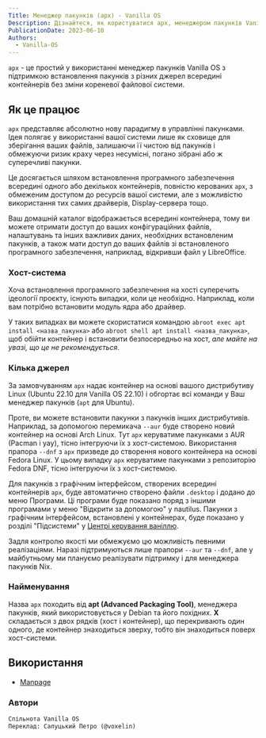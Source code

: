 ```yaml
---
Title: Менеджер пакунків (apx) - Vanilla OS
Description: Дізнайтеся, як користуватися apx, менеджером пакунків Vanilla OS.
PublicationDate: 2023-06-10
Authors: 
  - Vanilla-OS
---
```


`apx` - це простий у використанні менеджер пакунків Vanilla OS з підтримкою встановлення пакунків з різних джерел всередині контейнерів без зміни кореневої файлової системи.

## Як це працює

`apx` представляє абсолютно нову парадигму в управлінні пакунками. Ідея полягає у використанні
вашої системи лише як сховище для зберігання ваших файлів, залишаючи її чистою від пакунків
і обмежуючи ризик краху через несумісні, погано зібрані або ж
суперечливі пакунки.

Це досягається шляхом встановлення програмного забезпечення всередині одного або декількох контейнерів, повністю керованих `apx`, з обмеженим доступом до ресурсів вашої системи, але з можливістю використання тих самих драйверів, Display-сервера тощо.

Ваш домашній каталог відображається всередині контейнера, тому ви можете отримати доступ до ваших
конфігураційних файлів, налаштувань та інших важливих даних, необхідних встановленим
пакунків, а також мати доступ до ваших файлів зі встановленого
програмного забезпечення, наприклад, відкривши файл у LibreOffice.

### Хост-система

Хоча встановлення програмного забезпечення на хості суперечить ідеології проєкту, існують випадки, коли це необхідно. Наприклад, коли вам потрібно
встановити модуль ядра або драйвер.

У таких випадках ви можете скористатися командою `abroot exec apt install <назва_пакунка>` або `abroot shell apt install <назва_пакунка>`, щоб обійти контейнер і встановити безпосередньо на хост, _але майте на увазі, що це не рекомендується_.

### Кілька джерел

За замовчуванням `apx` надає контейнер на основі вашого дистрибутиву Linux (Ubuntu
22.10 для Vanilla OS 22.10) і обгортає всі команди у Ваш менеджер пакунків (`apt` для Ubuntu).

Проте, ви можете встановити пакунки з пакунків інших дистрибутивів. Наприклад, за допомогою перемикача `--aur` буде створено новий контейнер на основі Arch Linux. Тут `apx` керуватиме пакунками
з AUR (Pacman і yay), тісно інтегруючи їх з хост-системою. Використання прапора `--dnf` з `apx` призведе до створення нового контейнера на основі Fedora Linux. У цьому випадку `apx` керуватиме пакунками з репозиторію Fedora DNF, тісно інтегруючи їх з хост-системою.

Для пакунків з графічним інтерфейсом, створених всередині контейнерів `apx`, буде автоматично створено файли `.desktop` і додано до меню Програми. Ці програми буде показано поряд з іншими програмами у меню "Відкрити за допомогою" у nautilus. Пакунки з графічним інтерфейсом, встановлені у контейнерах, буде показано у розділі "Підсистеми" у [Центрі керування ваніллю](/docs/vanilla-control-center).

Задля контролю якості ми обмежуємо цю можливість певними реалізаціями. Наразі підтримуються лише прапори `--aur` та `--dnf`, але у майбутньому ми плануємо реалізувати підтримку і для менеджера пакунків Nix.

### Найменування

Назва `apx` походить від **apt (Advanced Packaging Tool)**, менеджера пакунків, який використовується у Debian та його похідних. **X** складається з двох рядків (хост і контейнер), що перекривають один одного, де контейнер знаходиться зверху, тобто він знаходиться поверх хост-системи.

## Використання

- [Manpage](apx-manpage)

### Автори

```md
Спільнота Vanilla OS
Переклад: Сапуцький Петро (@voxelin)
```

